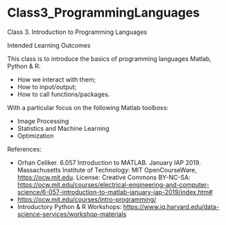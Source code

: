 # Class3_ProgrammingLanguages

Class 3. Introduction to Programming Languages

Intended Learning Outcomes

This class is to introduce the basics of programming languages Matlab, Python & R:  
- How we interact with them;
- How to input/output;
- How to call functions/packages.

With a particular focus on the following Matlab toolboxs:
- Image Processing
- Statistics and Machine Learning
- Optimization

References: 
- Orhan Celiker. 6.057 Introduction to MATLAB. January IAP 2019. Massachusetts Institute of Technology: MIT OpenCourseWare, https://ocw.mit.edu. License: Creative Commons BY-NC-SA: https://ocw.mit.edu/courses/electrical-engineering-and-computer-science/6-057-introduction-to-matlab-january-iap-2019/index.htm#
- https://ocw.mit.edu/courses/intro-programming/
- Introductory Python & R Workshops: https://www.iq.harvard.edu/data-science-services/workshop-materials
